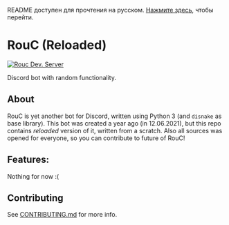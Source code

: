 README доступен для прочтения на русском. [Нажмите здесь](https://github.com/EgorBron/RouC/blob/master/ru_README.md), чтобы перейти. 
# RouC (Reloaded) 
[![Rouc Dev. Server](https://img.shields.io/discord/862265365350449182?color=%232813fb&label=RouC%20Dev.%20server&style=flat-square)](https://discord.com/bJkW8SSEeY)

Discord bot with random functionality.

## About
RouC is yet another bot for Discord, written using Python 3 (and `disnake` as base library).
This bot was created a year ago (in 12.06.2021), but this repo contains *reloaded* version of it, written from a scratch.
Also all sources was opened for everyone, so you can contribute to future of RouC!

## Features:
Nothing for now :(
<!--* Moderation (IN PROGRESS) 
* - Basic moderation commands (ban, unban, kick, mute or timeout, warn-system)
* - Busy Mode for moderators
* - Automoderation (for CAPSLOCK, "bad words", etc.)
* - Logging system 
* Fun (IN PROGRESS) 
* - Tic-tac-toe
* - Quiz
* Utility (IN PROGRESS) 
* - Random quotes
* - Transliteration
* - Calculator
* - other, I will add it soon
* Music (IN PROGRESS)
* - Music control (play, queue, pause and etc. commands)
* - Support for YouTube, Spotify, Bandcamp, Soundcloud
* Information (IN PROGRESS)
* - About server
* - About user
* - Leaderboards
* Economy (IN PROGRESS)
* - Standard economy commands
* Other
* - Level system -->
## Contributing
See [CONTRIBUTING.md](https://github.com/EgorBron/RouC/blob/master/CONTRIBUTING.md) for more info.
